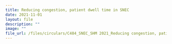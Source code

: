 ```yaml
---
title: Reducing congestion, patient dwell time in SNEC
date: 2021-11-01
layout: file
description: ""
image: ""
file_url: /files/circulars/C484_SNEC_SHM 2021_Reducing congestion, patient dwell time in SNEC.pdf
---
```

